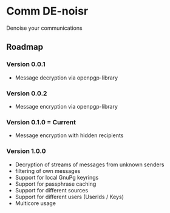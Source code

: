 # Comm DE-noisr

Denoise your communications

## Roadmap

### Version 0.0.1

* Message decryption via openpgp-library

### Version 0.0.2

* Message encryption via openpgp-library

### Version 0.1.0 = Current

* Message encryption with hidden recipients

### Version 1.0.0

* Decryption of streams of messages from unknown senders
* filtering of own messages
* Support for local GnuPg keyrings
* Support for passphrase caching
* Support for different sources
* Support for different users (UserIds / Keys)
* Multicore usage
